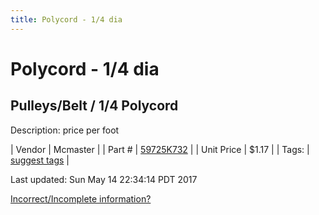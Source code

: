 ```yaml
---
title: Polycord - 1/4 dia
---
```


# Polycord - 1/4 dia
## Pulleys/Belt / 1/4 Polycord
Description: 	price per foot 

| Vendor | Mcmaster | 
| Part # | [59725K732](https://www.mcmaster.com/#59725K732) | 
| Unit Price | $1.17 | 
| Tags: | [suggest tags](https://docs.google.com/forms/d/e/1FAIpQLSeWyY8v3RgOty-MyWmh9U0iivNYN_molChYyS-0U-o-kOAv_g/viewform) | 

Last updated: Sun May 14 22:34:14 PDT 2017

 [Incorrect/Incomplete information?](https://docs.google.com/forms/d/e/1FAIpQLSeWyY8v3RgOty-MyWmh9U0iivNYN_molChYyS-0U-o-kOAv_g/viewform)